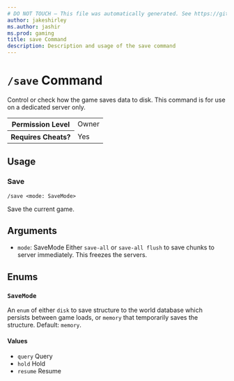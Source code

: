 ```yaml
---
# DO NOT TOUCH — This file was automatically generated. See https://github.com/mojang/minecraftapidocsgenerator to modify descriptions, examples, etc.
author: jakeshirley
ms.author: jashir
ms.prod: gaming
title: save Command
description: Description and usage of the save command
---
```

# `/save` Command
Control or check how the game saves data to disk. This command is for use on a dedicated server only.

<table>
  <tr>
    <th>Permission Level</th>
    <td>Owner</td>
  </tr>
  <tr>
    <th>Requires Cheats?</th>
    <td>Yes</td>
  </tr>
</table>

## Usage
### Save
`/save <mode: SaveMode>`

Save the current game.

## Arguments
- `mode`: SaveMode
Either `save-all` or `save-all flush` to save chunks to server immediately. This freezes the servers.

## Enums
### `SaveMode`
An `enum` of either `disk` to save structure to the world database which persists between game loads, or `memory` that temporarily saves the structure.
Default: `memory`.

#### Values
- `query`
Query
- `hold`
Hold
- `resume`
Resume
